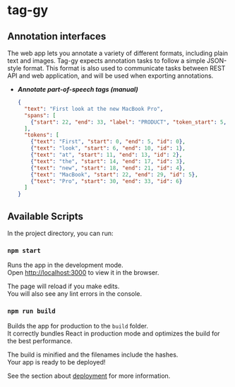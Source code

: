# tag-gy

## Annotation interfaces

The web app lets you annotate a variety of different formats, including plain text and images. Tag-gy expects annotation tasks to follow a simple JSON-style format. This format is also used to communicate tasks between REST API and web application, and will be used when exporting annotations.

* **_Annotate part-of-speech tags (manual)_**

  ```json
  {
    "text": "First look at the new MacBook Pro",
    "spans": [
      {"start": 22, "end": 33, "label": "PRODUCT", "token_start": 5, "token_end": 6}
    ],
    "tokens": [
      {"text": "First", "start": 0, "end": 5, "id": 0},
      {"text": "look", "start": 6, "end": 10, "id": 1},
      {"text": "at", "start": 11, "end": 13, "id": 2},
      {"text": "the", "start": 14, "end": 17, "id": 3},
      {"text": "new", "start": 18, "end": 21, "id": 4},
      {"text": "MacBook", "start": 22, "end": 29, "id": 5},
      {"text": "Pro", "start": 30, "end": 33, "id": 6}
    ]
  }
  ```

## Available Scripts

In the project directory, you can run:

### `npm start`

Runs the app in the development mode.<br />
Open [http://localhost:3000](http://localhost:3000) to view it in the browser.

The page will reload if you make edits.<br />
You will also see any lint errors in the console.

### `npm run build`

Builds the app for production to the `build` folder.<br />
It correctly bundles React in production mode and optimizes the build for the best performance.

The build is minified and the filenames include the hashes.<br />
Your app is ready to be deployed!

See the section about [deployment](https://facebook.github.io/create-react-app/docs/deployment) for more information.
